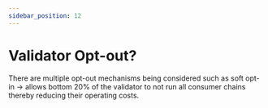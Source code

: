 ```yaml
---
sidebar_position: 12
---
```


# Validator Opt-out?

There are multiple opt-out mechanisms being considered such as soft opt-in -> allows bottom 20% of the validator to not run all consumer chains thereby reducing their operating costs.

